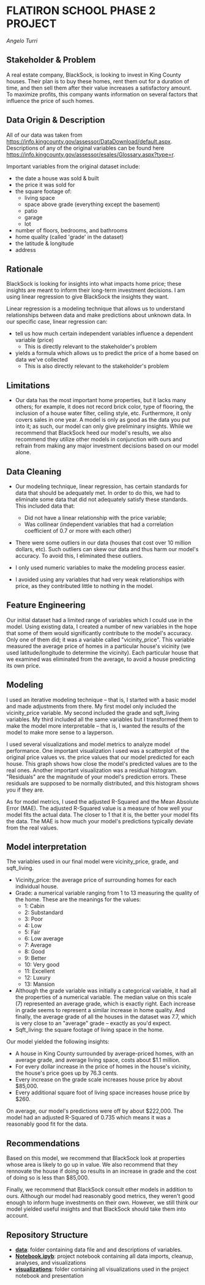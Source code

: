 # FLATIRON SCHOOL PHASE 2 PROJECT
*Angelo Turri*

## Stakeholder & Problem
A real estate company, BlackSock, is looking to invest in King County houses. Their plan is to buy these homes, rent them out for a duration of time, and then sell them after their value increases a satisfactory amount. To maximize profits, this company wants information on several factors that influence the price of such homes.

## Data Origin & Description
All of our data was taken from https://info.kingcounty.gov/assessor/DataDownload/default.aspx.
Descriptions of any of the original variables can be found here https://info.kingcounty.gov/assessor/esales/Glossary.aspx?type=r.

Important variables from the original dataset include:

- the date a house was sold & built
- the price it was sold for
- the square footage of:
    - living space
    - space above grade (everything except the basement)
    - patio
    - garage
    - lot
- number of floors, bedrooms, and bathrooms
- home quality (called 'grade' in the dataset)
- the latitude & longitude
- address

## Rationale
BlackSock is looking for insights into what impacts home price; these insights are meant to inform their long-term investment decisions. I am using linear regression to give BlackSock the insights they want.

Linear regression is a modeling technique that allows us to understand relationships between data and make predictions about unknown data. In our specific case, linear regression can:

- tell us how much certain independent variables influence a dependent variable (price)
    - This is directly relevant to the stakeholder's problem
- yields a formula which allows us to predict the price of a home based on data we've collected
    - This is also directly relevant to the stakeholder's problem
    
## Limitations
- Our data has the most important home properties, but it lacks many others; for example, it does not record brick color, type of flooring, the inclusion of a house water filter, ceiling style, etc. Furthermore, it only covers sales in one year. A model is only as good as the data you put into it; as such, our model can only give preliminary insights. While we recommend that BlackSock heed our model's results, we also recommend they utilize other models in conjunction with ours and refrain from making any major investment decisions based on our model alone.

## Data Cleaning

- Our modeling technique, linear regression, has certain standards for data that should be adequately met. In order to do this, we had to eliminate some data that did not adequately satisfy these standards. This included data that:
    - Did not have a linear relationship with the price variable;
    - Was collinear (independent variables that had a correlation coefficient of 0.7 or more with each other)

- There were some outliers in our data (houses that cost over 10 million dollars, etc). Such outliers can skew our data and thus harm our model's accuracy. To avoid this, I eliminated these outliers.

- I only used numeric variables to make the modeling process easier.

- I avoided using any variables that had very weak relationships with price, as they contributed little to nothing in the model.

## Feature Engineering

Our initial dataset had a limited range of variables which I could use in the model. Using existing data, I created a number of new variables in the hope that some of them would significantly contribute to the model's accuracy. Only one of them did; it was a variable called "vicinity_price". This variable measured the average price of homes in a particular house's vicinity (we used latitude/longitude to determine the vicinity). Each particular house that we examined was eliminated from the average, to avoid a house predicting its own price.

## Modeling

I used an iterative modeling technique – that is, I started with a basic model and made adjustments from there. My first model only included the vicinity_price variable. My second included the grade and sqft_living variables. My third included all the same variables but I transformed them to make the model more interpretable – that is, I wanted the results of the model to make more sense to a layperson.

I used several visualizations and model metrics to analyze model performance. One important visualization I used was a scatterplot of the original price values vs. the price values that our model predicted for each house. This graph shows how close the model's predicted values are to the real ones. Another important visualization was a residual histogram. "Residuals" are the magnitude of your model's prediction errors. These residuals are supposed to be normally distributed, and this histogram shows you if they are.

As for model metrics, I used the adjusted R-Squared and the Mean Absolute Error (MAE). The adjusted R-Squared value is a measure of how well your model fits the actual data. The closer to 1 that it is, the better your model fits the data. The MAE is how much your model's predictions typically deviate from the real values.


## Model interpretation

The variables used in our final model were vicinity_price, grade, and sqft_living.
- Vicinity_price: the average price of surrounding homes for each individual house.
- Grade: a numerical variable ranging from 1 to 13 measuring the quality of the home. These are the meanings for the values:
    - 1: Cabin
    - 2: Substandard
    - 3: Poor
    - 4: Low
    - 5: Fair
    - 6: Low average
    - 7: Average
    - 8: Good
    - 9: Better
    - 10: Very good
    - 11: Excellent
    - 12: Luxury
    - 13: Mansion
- Although the grade variable was initially a categorical variable, it had all the properties of a numerical variable. The median value on this scale (7) represented an average grade, which is exactly right. Each increase in grade seems to represent a similar increase in home quality. And finally, the average grade of all the houses in the dataset was 7.7, which is very close to an "average" grade – exactly as you'd expect.
- Sqft_living: the square footage of living space in the home.

Our model yielded the following insights:

- A house in King County surrounded by average-priced homes, with an average grade, and average living space, costs about $1.1 million.
- For every dollar increase in the price of homes in the house's vicinity, the house's price goes up by 76.3 cents.
- Every increase on the grade scale increases house price by about $85,000.
- Every additional square foot of living space increases house price by $260.

On average, our model's predictions were off by about $222,000. The model had an adjusted R-Squared of 0.735 which means it was a reasonably good fit for the data.

## Recommendations

Based on this model, we recommend that BlackSock look at properties whose area is likely to go up in value. We also recommend that they rennovate the house if doing so results in an increase in grade and the cost of doing so is less than $85,000.

Finally, we recommend that BlackSock consult other models in addition to ours. Although our model had reasonably good metrics, they weren't good enough to inform huge investments on their own. However, we still think our model yielded useful insights and that BlackSock should take them into account.

## Repository Structure
- **[data](https://github.com/Jellohub/phase2_project/tree/master/data)**: folder containing data file and and descriptions of variables.
- **[Notebook.ipyb](https://github.com/Jellohub/phase2_project/blob/master/Notebook.ipynb)**: project notebook containing all data imports, cleanup, analyses, and visualizations
- **[visualizations](https://github.com/Jellohub/phase2_project/tree/master/visualizations)**: folder containing all visualizations used in the project notebook and presentation